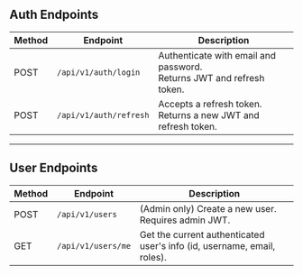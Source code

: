 ## Auth Endpoints

| Method | Endpoint                | Description                                                                 |
|--------|------------------------|-----------------------------------------------------------------------------|
| POST   | `/api/v1/auth/login`   | Authenticate with email and password.<br>Returns JWT and refresh token.      |
| POST   | `/api/v1/auth/refresh` | Accepts a refresh token.<br>Returns a new JWT and refresh token.             |

---

## User Endpoints

| Method | Endpoint                | Description                                                                 |
|--------|------------------------|-----------------------------------------------------------------------------|
| POST   | `/api/v1/users`        | (Admin only) Create a new user.<br>Requires admin JWT.                      |
| GET    | `/api/v1/users/me`     | Get the current authenticated user's info (id, username, email, roles).     |
